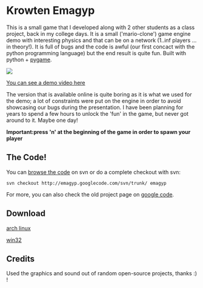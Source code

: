 
# Krowten Emagyp

This is a small game that I developed along with 2 other students as a class project, back in my college days. It is a small ('mario-clone') game engine demo with interesting physics and that can be on a network (1..inf players ... in theory!). It is full of bugs and the code is awful (our first concact with the python programming language) but the end result is quite fun. Built with python + [pygame](http://www.pygame.org/).

![](../../static/KrowtenEmagyp_sshot_1-0.png)

[You can see a demo video here](http://www.youtube.com/watch?v=CYPYOHOXbJ8)

The version that is available online is quite boring as it is what we used for the demo; a lot of constraints were put on the engine in order to avoid showcasing our bugs during the presentation. I have been planning for years to spend a few hours to unlock the 'fun' in the game, but never got around to it. Maybe one day!

**Important:press 'n' at the beginning of the game in order to spawn your player**

## The Code!

You can [browse the code](https://code.google.com/p/emagyp/source/browse/#svn%2Ftrunk) on svn or do a complete checkout with svn:

    svn checkout http://emagyp.googlecode.com/svn/trunk/ emagyp

For more, you can also check the old project page on [google code](https://code.google.com/p/emagyp/).

## Download

[arch linux](http://emagyp.googlecode.com/files/emagyp-1.0-1.0-i686.pkg.tar.gz)

[win32](http://emagyp.googlecode.com/files/Krowten_Emagyp.zip)

## Credits

Used the graphics and sound out of random open-source projects, thanks :) !
